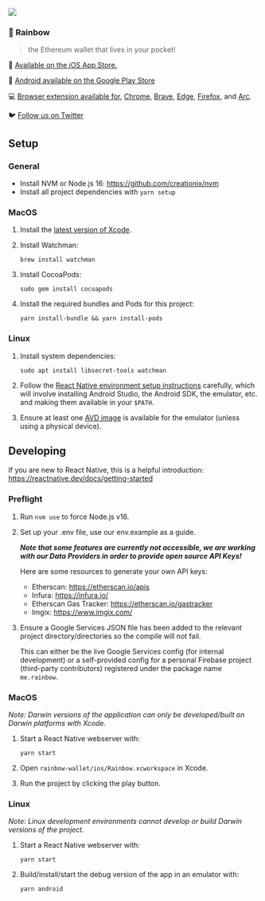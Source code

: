 ![](https://pbs.twimg.com/profile_banners/1103191459409420288/1573207178/1500x500)

### 🌈️ Rainbow

> the Ethereum wallet that lives in your pocket!

📲️ [Available on the iOS App Store.](https://apps.apple.com/app/apple-store/id1457119021?pt=119997837&ct=github&mt=8)

🤖 [Android available on the Google Play Store](https://play.google.com/store/apps/details?id=me.rainbow&utm_campaign=gh&utm_source=referral&utm_medium=gh)

💻 [Browser extension available for](https://rainbow.me/download?utm_campaign=gh&utm_source=referral&utm_medium=gh), [Chrome](https://chrome.google.com/webstore/detail/rainbow/opfgelmcmbiajamepnmloijbpoleiama?utm_campaign=gh&utm_source=referral&utm_medium=gh), [Brave](https://chrome.google.com/webstore/detail/rainbow/opfgelmcmbiajamepnmloijbpoleiama?utm_campaign=gh&utm_source=referral&utm_medium=gh), [Edge](https://chrome.google.com/webstore/detail/rainbow/opfgelmcmbiajamepnmloijbpoleiama?utm_campaign=gh&utm_source=referral&utm_medium=gh), [Firefox](https://addons.mozilla.org/en-US/firefox/addon/rainbow-extension/?utm_campaign=gh&utm_source=referral&utm_medium=gh), and [Arc](https://chrome.google.com/webstore/detail/rainbow/opfgelmcmbiajamepnmloijbpoleiama?utm_campaign=gh&utm_source=referral&utm_medium=gh).

🐦️ [Follow us on Twitter](https://twitter.com/rainbowdotme)

## Setup

### General

- Install NVM or Node.js 16: https://github.com/creationix/nvm
- Install all project dependencies with `yarn setup`

### MacOS

1. Install the [latest version of Xcode](https://developer.apple.com/xcode/).

2. Install Watchman:

   ```shell
   brew install watchman
   ```

3. Install CocoaPods:

   ```shell
   sudo gem install cocoapods
   ```

4. Install the required bundles and Pods for this project:
   ```shell
   yarn install-bundle && yarn install-pods
   ```

### Linux

1. Install system dependencies:

   ```shell
   sudo apt install libsecret-tools watchman
   ```

2. Follow the [React Native environment setup
   instructions](https://reactnative.dev/docs/environment-setup) carefully,
   which will involve installing Android Studio, the Android SDK, the emulator,
   etc. and making them available in your `$PATH`.

3. Ensure at least one [AVD
   image](https://developer.android.com/studio/run/managing-avds) is available
   for the emulator (unless using a physical device).

## Developing

If you are new to React Native, this is a helpful introduction:
https://reactnative.dev/docs/getting-started

### Preflight

1. Run `nvm use` to force Node.js v16.

2. Set up your .env file, use our env.example as a guide.

   **_Note that some features are currently not accessible, we are working with our Data Providers in order to provide open source API Keys!_**

   Here are some resources to generate your own API keys:

   - Etherscan: https://etherscan.io/apis
   - Infura: https://infura.io/
   - Etherscan Gas Tracker: https://etherscan.io/gastracker
   - Imgix: https://www.imgix.com/

3. Ensure a Google Services JSON file has been added to the relevant project
   directory/directories so the compile will not fail.

   This can either be the live Google Services config (for internal development)
   or a self-provided config for a personal Firebase project (third-party
   contributors) registered under the package name `me.rainbow`.

### MacOS

_Note: Darwin versions of the application can only be developed/built on Darwin
platforms with Xcode._

1. Start a React Native webserver with:

   ```shell
   yarn start
   ```

2. Open `rainbow-wallet/ios/Rainbow.xcworkspace` in Xcode.

3. Run the project by clicking the play button.

### Linux

_Note: Linux development environments cannot develop or build Darwin versions of the
project._

1. Start a React Native webserver with:

   ```shell
   yarn start
   ```

2. Build/install/start the debug version of the app in an emulator with:
   ```shell
   yarn android
   ```
